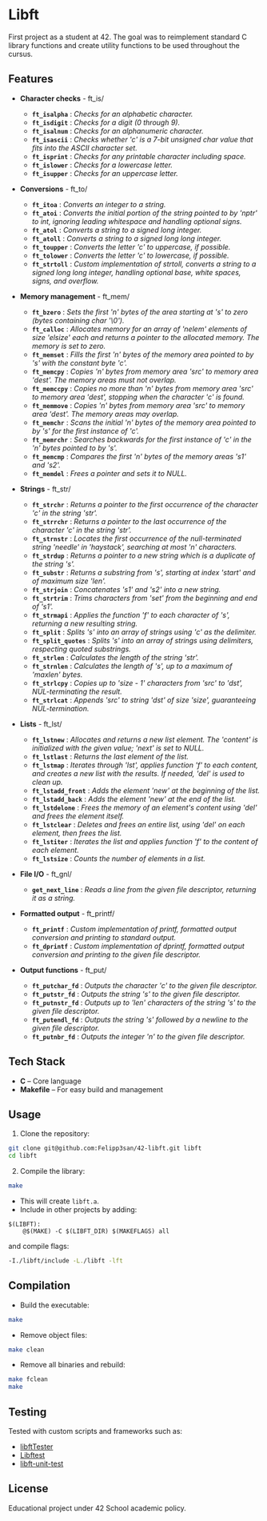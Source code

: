 # Libft

First project as a student at 42. The goal was to reimplement standard C library functions and create utility functions to be used throughout the cursus.

## Features

- **Character checks** - ft_is/
    - **`ft_isalpha`** : _Checks for an alphabetic character._
    - **`ft_isdigit`** : _Checks for a digit (0 through 9)._
    - **`ft_isalnum`** : _Checks for an alphanumeric character._
    - **`ft_isascii`** : _Checks whether 'c' is a 7-bit unsigned char value that fits into the ASCII character set._
    - **`ft_isprint`** : _Checks for any printable character including space._
    - **`ft_islower`** : _Checks for a lowercase letter._
    - **`ft_isupper`** : _Checks for an uppercase letter._

- **Conversions** - ft_to/
    - **`ft_itoa`** : _Converts an integer to a string._
    - **`ft_atoi`** : _Converts the initial portion of the string pointed to by 'nptr' to int, ignoring leading whitespace and handling optional signs._
    - **`ft_atol`** : _Converts a string to a signed long integer._
    - **`ft_atoll`** : _Converts a string to a signed long long integer._
    - **`ft_toupper`** : _Converts the letter 'c' to uppercase, if possible._
    - **`ft_tolower`** : _Converts the letter 'c' to lowercase, if possible._
    - **`ft_strtoll`** : _Custom implementation of strtoll, converts a string to a signed long long integer, handling optional base, white spaces, signs, and overflow._

- **Memory management** - ft_mem/
    - **`ft_bzero`** : _Sets the first 'n' bytes of the area starting at 's' to zero (bytes containing char '\0')._
    - **`ft_calloc`** : _Allocates memory for an array of 'nelem' elements of size 'elsize' each and returns a pointer to the allocated memory. The memory is set to zero._
    - **`ft_memset`** : _Fills the first 'n' bytes of the memory area pointed to by 's' with the constant byte 'c'._
    - **`ft_memcpy`** : _Copies 'n' bytes from memory area 'src' to memory area 'dest'. The memory areas must not overlap._
    - **`ft_memccpy`** : _Copies no more than 'n' bytes from memory area 'src' to memory area 'dest', stopping when the character 'c' is found._
    - **`ft_memmove`** : _Copies 'n' bytes from memory area 'src' to memory area 'dest'. The memory areas may overlap._
    - **`ft_memchr`** : _Scans the initial 'n' bytes of the memory area pointed to by 's' for the first instance of 'c'._
    - **`ft_memrchr`** : _Searches backwards for the first instance of 'c' in the 'n' bytes pointed to by 's'._
    - **`ft_memcmp`** : _Compares the first 'n' bytes of the memory areas 's1' and 's2'._
    - **`ft_memdel`** : _Frees a pointer and sets it to NULL._

- **Strings** - ft_str/
    - **`ft_strchr`** : _Returns a pointer to the first occurrence of the character 'c' in the string 'str'._
    - **`ft_strrchr`** : _Returns a pointer to the last occurrence of the character 'c' in the string 'str'._
    - **`ft_strnstr`** : _Locates the first occurrence of the null-terminated string 'needle' in 'haystack', searching at most 'n' characters._
    - **`ft_strdup`** : _Returns a pointer to a new string which is a duplicate of the string 's'._
    - **`ft_substr`** : _Returns a substring from 's', starting at index 'start' and of maximum size 'len'._
    - **`ft_strjoin`** : _Concatenates 's1' and 's2' into a new string._
    - **`ft_strtrim`** : _Trims characters from 'set' from the beginning and end of 's1'._
    - **`ft_strmapi`** : _Applies the function 'f' to each character of 's', returning a new resulting string._
    - **`ft_split`** : _Splits 's' into an array of strings using 'c' as the delimiter._
    - **`ft_split_quotes`** : _Splits 's' into an array of strings using delimiters, respecting quoted substrings._
    - **`ft_strlen`** : _Calculates the length of the string 'str'._
    - **`ft_strnlen`** : _Calculates the length of 's', up to a maximum of 'maxlen' bytes._
    - **`ft_strlcpy`** : _Copies up to 'size - 1' characters from 'src' to 'dst', NUL-terminating the result._
    - **`ft_strlcat`** : _Appends 'src' to string 'dst' of size 'size', guaranteeing NUL-termination._

- **Lists** - ft_lst/
    - **`ft_lstnew`** : _Allocates and returns a new list element. The 'content' is initialized with the given value; 'next' is set to NULL._
    - **`ft_lstlast`** : _Returns the last element of the list._
    - **`ft_lstmap`** : _Iterates through 'lst', applies function 'f' to each content, and creates a new list with the results. If needed, 'del' is used to clean up._
    - **`ft_lstadd_front`** : _Adds the element 'new' at the beginning of the list._
    - **`ft_lstadd_back`** : _Adds the element 'new' at the end of the list._
    - **`ft_lstdelone`** : _Frees the memory of an element's content using 'del' and frees the element itself._
    - **`ft_lstclear`** : _Deletes and frees an entire list, using 'del' on each element, then frees the list._
    - **`ft_lstiter`** : _Iterates the list and applies function 'f' to the content of each element._
    - **`ft_lstsize`** : _Counts the number of elements in a list._

- **File I/O** - ft_gnl/
    - **`get_next_line`** : _Reads a line from the given file descriptor, returning it as a string._

- **Formatted output** - ft_printf/
    - **`ft_printf`** : _Custom implementation of printf, formatted output conversion and printing to standard output._
    - **`ft_dprintf`** : _Custom implementation of dprintf, formatted output conversion and printing to the given file descriptor._

- **Output functions** - ft_put/
    - **`ft_putchar_fd`** : _Outputs the character 'c' to the given file descriptor._
    - **`ft_putstr_fd`** : _Outputs the string 's' to the given file descriptor._
    - **`ft_putnstr_fd`** : _Outputs up to 'len' characters of the string 's' to the given file descriptor._
    - **`ft_putendl_fd`** : _Outputs the string 's' followed by a newline to the given file descriptor._
    - **`ft_putnbr_fd`** : _Outputs the integer 'n' to the given file descriptor._

## Tech Stack

- **C** – Core language
- **Makefile** – For easy build and management

## Usage

1. Clone the repository:

```bash
git clone git@github.com:Felipp3san/42-libft.git libft
cd libft
```

2. Compile the library:

```bash
make
```

- This will create `libft.a`.
- Include in other projects by adding:

```make
$(LIBFT):
	@$(MAKE) -C $(LIBFT_DIR) $(MAKEFLAGS) all
```

and compile flags:

```bash
-I./libft/include -L./libft -lft
```

## Compilation

- Build the executable:

```bash
make
```

- Remove object files:

```bash
make clean
```

- Remove all binaries and rebuild:

```bash
make fclean
make
```

## Testing

Tested with custom scripts and frameworks such as:

- [libftTester](https://github.com/Tripouille/libftTester)
- [Libftest](https://github.com/jtoty/Libftest)
- [libft-unit-test](https://github.com/alelievr/libft-unit-test)

## License

Educational project under 42 School academic policy.
